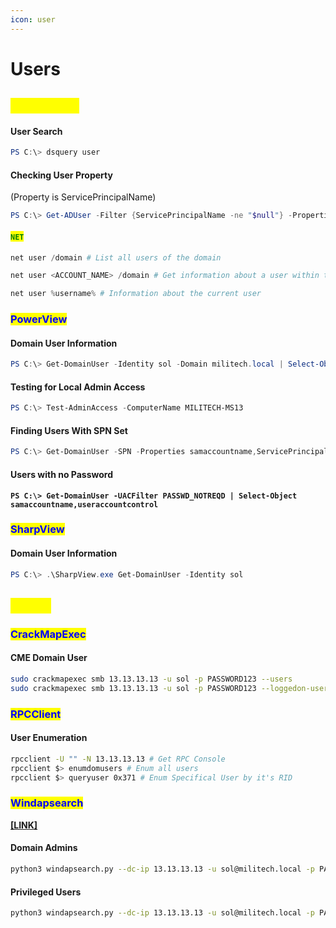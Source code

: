 ```yaml
---
icon: user
---
```


# Users

## <mark style="color:yellow;">WINDOWS</mark>

#### **User Search**

```powershell
PS C:\> dsquery user
```

#### **Checking User Property**

(Property is ServicePrincipalName)

```powershell
PS C:\> Get-ADUser -Filter {ServicePrincipalName -ne "$null"} -Properties ServicePrincipalName
```

#### <mark style="color:green;">`NET`</mark>

```powershell
net user /domain # List all users of the domain

net user <ACCOUNT_NAME> /domain # Get information about a user within the domain

net user %username% # Information about the current user
```

### <mark style="color:blue;">PowerView</mark>

#### **Domain User Information**

```powershell
PS C:\> Get-DomainUser -Identity sol -Domain militech.local | Select-Object -Property name,samaccountname,description,memberof,whencreated,pwdlastset,lastlogontimestamp,accountexpires,admincount,userprincipalname,serviceprincipalname,useraccountcontrol
```

#### **Testing for Local Admin Access**

```powershell
PS C:\> Test-AdminAccess -ComputerName MILITECH-MS13
```

#### **Finding Users With SPN Set**

```powershell
PS C:\> Get-DomainUser -SPN -Properties samaccountname,ServicePrincipalName
```

#### Users with no Password

<pre class="language-powershell"><code class="lang-powershell"><strong>PS C:\> Get-DomainUser -UACFilter PASSWD_NOTREQD | Select-Object samaccountname,useraccountcontrol
</strong></code></pre>

### <mark style="color:blue;">SharpView</mark>

#### **Domain User Information**

```powershell
PS C:\> .\SharpView.exe Get-DomainUser -Identity sol
```

## <mark style="color:yellow;">LINUX</mark>

### <mark style="color:blue;">CrackMapExec</mark> <a href="#cme" id="cme"></a>

#### **CME Domain User** <a href="#cme" id="cme"></a>

```bash
sudo crackmapexec smb 13.13.13.13 -u sol -p PASSWORD123 --users
sudo crackmapexec smb 13.13.13.13 -u sol -p PASSWORD123 --loggedon-users # Logged on
```

### <mark style="color:blue;">RPCClient</mark> <a href="#rpcclient" id="rpcclient"></a>

#### **User Enumeration**

```bash
rpcclient -U "" -N 13.13.13.13 # Get RPC Console
rpcclient $> enumdomusers # Enum all users
rpcclient $> queryuser 0x371 # Enum Specifical User by it's RID
```

### <mark style="color:blue;">Windapsearch</mark> <a href="#windapsearch" id="windapsearch"></a>

[**\[LINK\]**](https://github.com/ropnop/windapsearch)

#### **Domain Admins**

```bash
python3 windapsearch.py --dc-ip 13.13.13.13 -u sol@militech.local -p PASSWORD123 --da
```

#### **Privileged Users**

```bash
python3 windapsearch.py --dc-ip 13.13.13.13 -u sol@militech.local -p PASSWORD123 -PU
```
